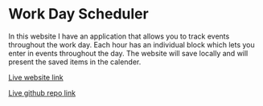 # Work Day Scheduler 

In this website I have an application that allows you to track events throughout the work day. Each hour has an individual block which lets you enter in events throughout the day. The website will save locally and will present the saved items in the calender. 


[Live website link](https://mikemonihan.github.io/Work_Day_Scheduler/)

[Live github repo link](https://github.com/MikeMonihan/Work_Day_Scheduler)